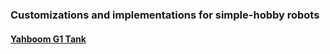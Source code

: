 ### Customizations and implementations for simple-hobby robots

#### [Yahboom G1 Tank](/yahboom-g1-tank)



